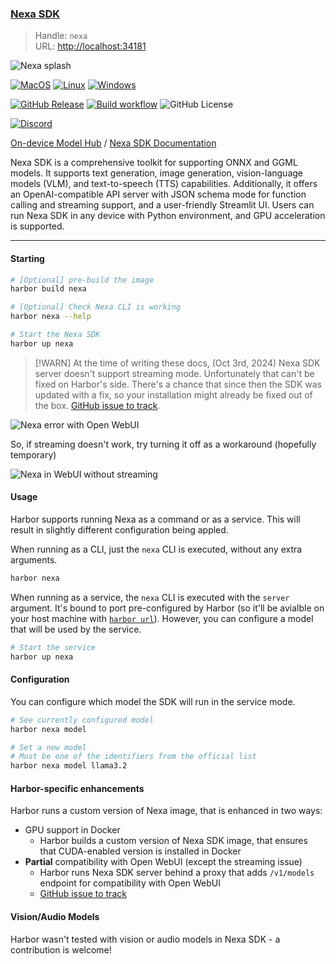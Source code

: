 ### [Nexa SDK](https://github.com/NexaAI/nexa-sdk)

> Handle: `nexa`<br/>
> URL: [http://localhost:34181](http://localhost:34181)

![Nexa splash](https://camo.githubusercontent.com/755f6ad8e2900719b1de368f934d8073fa18fd136ba14cfea38fe1362086d18a/68747470733a2f2f7075626c69632d73746f726167652e6e6578613461692e636f6d2f6e6578612d62616e6e65722e706e67)


[![MacOS][MacOS-image]][release-url] [![Linux][Linux-image]][release-url] [![Windows][Windows-image]][release-url]

[![GitHub Release](https://img.shields.io/github/v/release/NexaAI/nexa-sdk)](https://github.com/NexaAI/nexa-sdk/releases/latest) [![Build workflow](https://img.shields.io/github/actions/workflow/status/NexaAI/nexa-sdk/ci.yaml?label=CI&logo=github)](https://github.com/NexaAI/nexa-sdk/actions/workflows/ci.yaml?query=branch%3Amain) ![GitHub License](https://img.shields.io/github/license/NexaAI/nexa-sdk)

<!-- ![PyPI - Python Version](https://img.shields.io/pypi/pyversions/nexaai) ![PyPI - Downloads](https://img.shields.io/pypi/dm/nexaai?color=orange) -->

[![Discord](https://dcbadge.limes.pink/api/server/thRu2HaK4D?style=flat&compact=true)](https://discord.gg/thRu2HaK4D)

[On-device Model Hub](https://model-hub.nexa4ai.com/) / [Nexa SDK Documentation](https://docs.nexaai.com/)

[release-url]: https://github.com/NexaAI/nexa-sdk/releases
[Windows-image]: https://img.shields.io/badge/windows-0078D4?logo=windows
[MacOS-image]: https://img.shields.io/badge/-MacOS-black?logo=apple
[Linux-image]: https://img.shields.io/badge/-Linux-333?logo=ubuntu


Nexa SDK is a comprehensive toolkit for supporting ONNX and GGML models. It supports text generation, image generation, vision-language models (VLM), and text-to-speech (TTS) capabilities. Additionally, it offers an OpenAI-compatible API server with JSON schema mode for function calling and streaming support, and a user-friendly Streamlit UI. Users can run Nexa SDK in any device with Python environment, and GPU acceleration is supported.

---

#### Starting

```bash
# [Optional] pre-build the image
harbor build nexa

# [Optional] Check Nexa CLI is working
harbor nexa --help

# Start the Nexa SDK
harbor up nexa
```

> [!WARN]
> At the time of writing these docs, (Oct 3rd, 2024) Nexa SDK server doesn't support streaming mode. Unfortunately that can't be fixed on Harbor's side. There's a chance that since then the SDK was updated with a fix, so your installation might already be fixed out of the box. [GitHub issue to track](https://github.com/NexaAI/nexa-sdk/issues/141).

![Nexa error with Open WebUI](./nexa-webui-error.png)

So, if streaming doesn't work, try turning it off as a workaround (hopefully temporary)

![Nexa in WebUI without streaming](./nexa-webui-workaround.png)

#### Usage

Harbor supports running Nexa as a command or as a service. This will result in slightly different configuration being appled.

When running as a CLI, just the `nexa` CLI is executed, without any extra arguments.

```bash
harbor nexa
```

When running as a service, the `nexa` CLI is executed with the `server` argument. It's bound to port pre-configured by Harbor (so it'll be avialble on your host machine with [`harbor url`](./3.-Harbor-CLI-Reference#harbor-url-service)). However, you can configure a model that will be used by the service.

```bash
# Start the service
harbor up nexa
```

#### Configuration

You can configure which model the SDK will run in the service mode.

```bash
# See currently configured model
harbor nexa model

# Set a new model
# Must be one of the identifiers from the official list
harbor nexa model llama3.2
```

#### Harbor-specific enhancements

Harbor runs a custom version of Nexa image, that is enhanced in two ways:
- GPU support in Docker
  - Harbor builds a custom version of Nexa SDK image, that ensures that CUDA-enabled version is installed in Docker
- **Partial** compatibility with Open WebUI (except the streaming issue)
  - Harbor runs Nexa SDK server behind a proxy that adds `/v1/models` endpoint for compatibility with Open WebUI
  - [GitHub issue to track](https://github.com/NexaAI/nexa-sdk/issues/140)

#### Vision/Audio Models

Harbor wasn't tested with vision or audio models in Nexa SDK - a contribution is welcome!